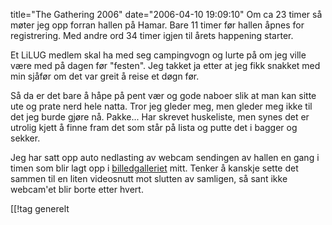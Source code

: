 title="The Gathering 2006"
date="2006-04-10 19:09:10"
Om ca 23 timer så møter jeg opp forran hallen på Hamar. Bare 11 timer før hallen åpnes for registrering. Med andre ord 34 timer igjen til årets happening starter.

Et LiLUG medlem skal ha med seg campingvogn og lurte på om jeg ville være med på dagen før "festen". Jeg takket ja etter at jeg fikk snakket med min sjåfør om det var greit å reise et døgn før.

Så da er det bare å håpe på pent vær og gode naboer slik at man kan sitte ute og prate nerd hele natta. Tror jeg gleder meg, men gleder meg ikke til det jeg burde gjøre nå. Pakke... Har skrevet huskeliste, men synes det er utrolig kjett å finne fram det som står på lista og putte det i bagger og sekker.

Jeg har satt opp auto nedlasting av webcam sendingen av hallen en gang i timen som blir lagt opp i <a href="http://gallery.sakarias.net/The%20Gathering/The%20Gathering%202006/Webcam/">billedgalleriet</a> mitt. Tenker å kanskje sette det sammen til en liten videosnutt mot slutten av samligen, så sant ikke webcam'et blir borte etter hvert.

[[!tag  generelt
